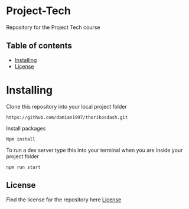 # Project-Tech
Repository for the Project Tech course

## Table of contents
* [Installing](#installing)
* [License](#license)

# Installing
Clone this repository into your local project folder
```
https://github.com/damian1997/thorikosdash.git
```

Install packages
```
Npm install
```

To run a dev server type this into your terminal when you are inside your project folder
```
npm run start
```

## License
Find the license for the repository here
[License](https://github.com/damian1997/Project-Tech/blob/main/LICENSE)
